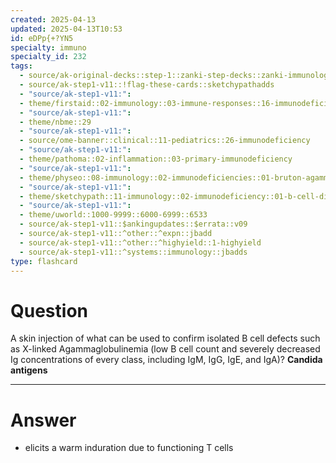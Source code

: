 ```yaml
---
created: 2025-04-13
updated: 2025-04-13T10:53
id: eDPp{+?YN5
specialty: immuno
specialty_id: 232
tags:
  - source/ak-original-decks::step-1::zanki-step-decks::zanki-immunology-+-general-pathology::immunology
  - source/ak-step1-v11::!flag-these-cards::sketchypathadds
  - "source/ak-step1-v11:": 
  - theme/firstaid::02-immunology::03-immune-responses::16-immunodeficiencies::b-cell-disorders::bruton-agammaglobulinemia
  - "source/ak-step1-v11:": 
  - theme/nbme::29
  - "source/ak-step1-v11:": 
  - source/ome-banner::clinical::11-pediatrics::26-immunodeficiency
  - "source/ak-step1-v11:": 
  - theme/pathoma::02-inflammation::03-primary-immunodeficiency
  - "source/ak-step1-v11:": 
  - theme/physeo::08-immunology::02-immunodeficiencies::01-bruton-agammaglobulinemia
  - "source/ak-step1-v11:": 
  - theme/sketchypath::11-immunology::02-immunodeficiency::01-b-cell-disorders-&-digeorge-syndrome
  - "source/ak-step1-v11:": 
  - theme/uworld::1000-9999::6000-6999::6533
  - source/ak-step1-v11::$ankingupdates::$errata::v09
  - source/ak-step1-v11::^other::^expn::jbadd
  - source/ak-step1-v11::^other::^highyield::1-highyield
  - source/ak-step1-v11::^systems::immunology::jbadds
type: flashcard
---
```


# Question
A skin injection of what can be used to confirm isolated B cell defects such as X-linked Agammaglobulinemia (low B cell count and severely decreased Ig concentrations of every class, including IgM, IgG, IgE, and IgA)?   **Candida antigens**

---

# Answer
* elicits a warm induration due to functioning T cells